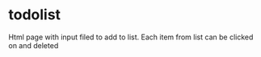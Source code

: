 todolist
========

Html page with input filed to add to list.  Each item from list can be clicked on and deleted
